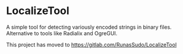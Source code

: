 LocalizeTool
============

A simple tool for detecting variously encoded strings in binary files. Alternative to tools like Radialix and OgreGUI.

This project has moved to https://gitlab.com/RunasSudo/LocalizeTool
